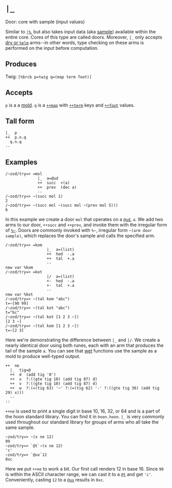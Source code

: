 `|_`
====

Door: core with sample (input values)

Similar to [`|%`](), but also takes input data (aka [sample]())
available within the entire core. Cores of this type are called
doors.  Moreover, `|_` only accepts [dry or `%elm`]() arms--in
other words, type checking on these arms is performed on the
input before computation.

Produces
--------

Twig: `[%brcb p=twig q=(map term foot)]`

Accepts
-------

`p` is a a [mold](). `q` is a [`++map`]() with [`++term`]() keys and
[`++foot`]() values.

Tall form
---------

    |_  p
    ++  p.n.q
      q.n.q
    --

Examples
--------

    /~zod/try=> =mol
                  |_  a=@ud
                  ++  succ  +(a)
                  ++  prev  (dec a)
                  --
    /~zod/try=> ~(succ mol 1)
    2
    /~zod/try=> ~(succ mol ~(succ mol ~(prev mol 5)))
    6

In this example we create a door `mol` that operates on a
[`@ud`](), `a`. We add two arms to our door, `++succ` and
`++prev`, and invoke them with the irregular form of [`%~`]().
Doors are commonly invoked with `%~`, irregular form `~(arm door
sample)`, which replaces the door's sample and calls the
specified arm.

    /~zod/try=> =kom
                      |_  a=(list)
                      ++  hed  -.a
                      ++  tal  +.a
                      --
    new var %kom
    /~zod/try=> =kot
                      |/  a=(list)
                      +-  hed  -.a
                      +-  tal  +.a
                      --
    new var %kot
    /~zod/try=> ~(tal kom "abc")
    t=~[98 99]
    /~zod/try=> ~(tal kot "abc")
    t="bc"
    /~zod/try=> ~(tal kot [1 2 3 ~])
    [2 3 ~]
    /~zod/try=> ~(tal kom [1 2 3 ~])
    t=~[2 3]

Here we're demonstrating the difference between `|_` and `|/`. We
create a nearly identical door using both runes, each with an arm
that produces the tail of the sample `a`. You can see that
[wet]() functions use the sample as a mold to produce well-typed
output.

    ++  ne
      |_  tig=@
      ++  d  (add tig '0')
      ++  x  ?:((gte tig 10) (add tig 87) d)
      ++  v  ?:((gte tig 10) (add tig 87) d)
      ++  w  ?:(=(tig 63) '~' ?:(=(tig 62) '-' ?:((gte tig 36) (add tig 29) x)))
      --
    ::

`++ne` is used to print a single digit in base 10, 16, 32, or 64
and is a part of the hoon standard library. You can find it in
`hoon.hoon`.  `|_` is very commonly used throughout our standard
library for groups of arms who all take the same sample.

    ~zod/try=> ~(x ne 12)
    99
    ~zod/try=> `@t`~(x ne 12)
    'c'
    ~zod/try=> `@ux`12
    0xc

Here we put `++ne` to work a bit. Our first call renders 12 in base 16.
Since `99` is within the ASCII character range, we can cast it to a
[`@t`]() and get `'c'`. Conveniently, casting `12` to a [`@ux`]()
results in `0xc`.

